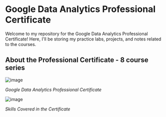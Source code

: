 # Google Data Analytics Professional Certificate  

Welcome to my repository for the Google Data Analytics Professional Certificate! Here, I'll be storing my practice labs, projects, and notes related to the courses.

## About the Professional Certificate - 8 course series

![image](https://github.com/Eng-Ahmed-Rifai/Google-Data-Analytics-Professional-Certificate/assets/110114267/07209fec-a409-4086-9428-431d4d08c01c)


*Google Data Analytics Professional Certificate*

![image](https://github.com/Eng-Ahmed-Rifai/Google-Data-Analytics-Professional-Certificate/assets/110114267/71d2d7f3-0e23-4dd4-8136-73826ab7344e)


*Skills Covered in the Certificate* 
 
